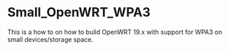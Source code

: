 # Small_OpenWRT_WPA3
This is a how to on how to build OpenWRT 19.x with support for WPA3 on small devices/storage space.
